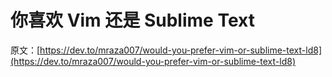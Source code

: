 # 你喜欢 Vim 还是 Sublime Text

原文：[https://dev.to/mraza007/would-you-prefer-vim-or-sublime-text-ld8](https://dev.to/mraza007/would-you-prefer-vim-or-sublime-text-ld8)